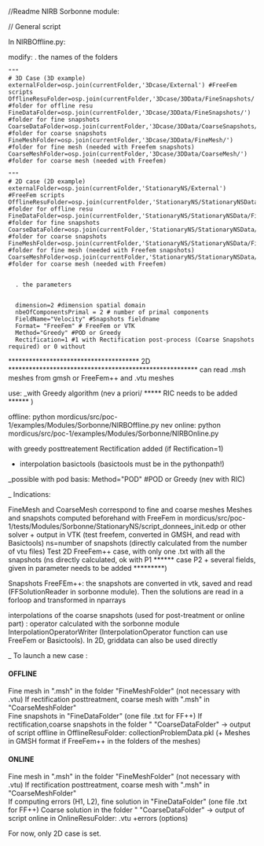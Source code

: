 //Readme NIRB Sorbonne module:

// General script


In NIRBOffline.py:

modify:
	. the names of the folders

	"""
	# 3D Case (3D example)
	externalFolder=osp.join(currentFolder,'3Dcase/External') #FreeFem scripts
	OfflineResuFolder=osp.join(currentFolder,'3Dcase/3DData/FineSnapshots/') #folder for offline resu
	FineDataFolder=osp.join(currentFolder,'3Dcase/3DData/FineSnapshots/') #folder for fine snapshots
	CoarseDataFolder=osp.join(currentFolder,'3Dcase/3DData/CoarseSnapshots/') #folder for coarse snapshots
	FineMeshFolder=osp.join(currentFolder,'3Dcase/3DData/FineMesh/') #folder for fine mesh (needed with Freefem snapshots)
	CoarseMeshFolder=osp.join(currentFolder,'3Dcase/3DData/CoarseMesh/') #folder for coarse mesh (needed with Freefem)

	"""
	# 2D case (2D example)
	externalFolder=osp.join(currentFolder,'StationaryNS/External') #FreeFem scripts
	OfflineResuFolder=osp.join(currentFolder,'StationaryNS/StationaryNSData/FineSnapshots/') #folder for offline resu
	FineDataFolder=osp.join(currentFolder,'StationaryNS/StationaryNSData/FineSnapshots/') #folder for fine snapshots
	CoarseDataFolder=osp.join(currentFolder,'StationaryNS/StationaryNSData/CoarseSnapshots/') #folder for coarse snapshots
	FineMeshFolder=osp.join(currentFolder,'StationaryNS/StationaryNSData/FineMesh/') #folder for fine mesh (needed with Freefem snapshots)
	CoarseMeshFolder=osp.join(currentFolder,'StationaryNS/StationaryNSData/CoarseMesh/') #folder for coarse mesh (needed with Freefem)


      . the parameters


      dimension=2 #dimension spatial domain
      nbeOfComponentsPrimal = 2 # number of primal components 
      FieldName="Velocity" #Snapshots fieldname
      Format= "FreeFem" # FreeFem or VTK
      Method="Greedy" #POD or Greedy
      Rectification=1 #1 with Rectification post-process (Coarse Snapshots required) or 0 without




************************************** 2D *******************************************************
can read .msh meshes from gmsh or FreeFem++ and .vtu meshes


use:
_with Greedy algorithm (nev a priori/ *****  RIC needs to be added ****** )

offline: python mordicus/src/poc-1/examples/Modules/Sorbonne/NIRBOffline.py nev
online: python mordicus/src/poc-1/examples/Modules/Sorbonne/NIRBOnline.py

with greedy posttreatement Rectification added (if Rectification=1)
+ interpolation basictools (basictools must be in the pythonpath!)

_possible with pod basis:
Method="POD" #POD or Greedy (nev with RIC)



_ Indications:

FineMesh and CoarseMesh correspond to fine and coarse meshes
Meshes and snapshots computed beforehand with FreeFem in mordicus/src/poc-1/tests/Modules/Sorbonne/StationaryNS/script_donnees_init.edp or other solver + output in VTK
(test freefem, converted in GMSH, and read with Basictools)
ns=number of snapshots (directly calculated from the number of vtu files)
Test 2D FreeFem++ case, with only one  .txt with all the snapshots (ns directly calculated, ok with P1 ******  case P2 + several fields, given in parameter needs to be added *********)

Snapshots FreeFEm++: the snapshots are converted in vtk, saved and read  (FFSolutionReader in  sorbonne module). Then the solutions are read in a forloop and transformed in nparrays

interpolations of the coarse snapshots (used for post-treatment or online part) : operator calculated with the sorbonne module  InterpolationOperatorWriter (InterpolationOperator function can use FreeFem or Basictools). In 2D, griddata can also be used directly

_ To launch a new case :
  #### OFFLINE ####
  Fine mesh in ".msh" in the folder "FineMeshFolder" (not necessary with .vtu)
  If rectification posttreatment, coarse mesh with ".msh" in "CoarseMeshFolder"  
  Fine snapshots in "FineDataFolder" (one file .txt for FF++)
  If rectification,coarse snapshots in the folder " "CoarseDataFolder"
  -> output of script offline in OfflineResuFolder: collectionProblemData.pkl (+ Meshes in GMSH format if FreeFem++ in the folders of the meshes)
  
   #### ONLINE ####
  Fine mesh in ".msh" in the folder "FineMeshFolder" (not necessary with .vtu)
  If rectification posttreatment, coarse mesh with ".msh" in "CoarseMeshFolder"  
  If computing errors (H1, L2), fine solution in "FineDataFolder" (one file .txt for FF++)
  Coarse solution in the folder " "CoarseDataFolder"
  -> output of script online in OnlineResuFolder: .vtu +errors (options)

For now, only 2D case is set. 

